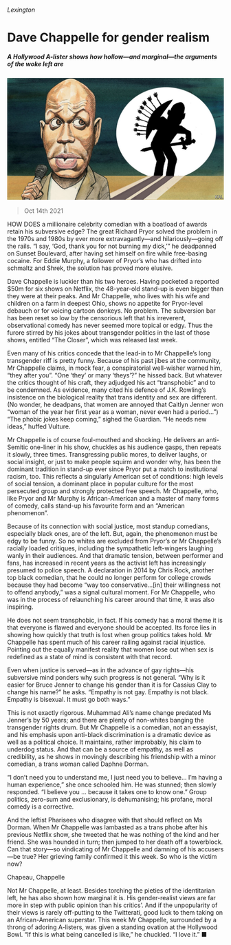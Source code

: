###### Lexington

# Dave Chappelle for gender realism 

##### A Hollywood A-lister shows how hollow—and marginal—the arguments of the woke left are 

![image](images/20211016_usd000_0.jpg) 

> Oct 14th 2021 

HOW DOES a millionaire celebrity comedian with a boatload of awards retain his subversive edge? The great Richard Pryor solved the problem in the 1970s and 1980s by ever more extravagantly—and hilariously—going off the rails. “I say, ‘God, thank you for not burning my dick,’” he deadpanned on Sunset Boulevard, after having set himself on fire while free-basing cocaine. For Eddie Murphy, a follower of Pryor’s who has drifted into schmaltz and Shrek, the solution has proved more elusive.

Dave Chappelle is luckier than his two heroes. Having pocketed a reported $50m for six shows on Netflix, the 48-year-old stand-up is even bigger than they were at their peaks. And Mr Chappelle, who lives with his wife and children on a farm in deepest Ohio, shows no appetite for Pryor-level debauch or for voicing cartoon donkeys. No problem. The subversion bar has been reset so low by the censorious left that his irreverent, observational comedy has never seemed more topical or edgy. Thus the furore stirred by his jokes about transgender politics in the last of those shows, entitled “The Closer”, which was released last week.


Even many of his critics concede that the lead-in to Mr Chappelle’s long transgender riff is pretty funny. Because of his past jibes at the community, Mr Chappelle claims, in mock fear, a conspiratorial well-wisher warned him, “they after you”. “One ‘they’ or many ‘theys’?” he hissed back. But whatever the critics thought of his craft, they adjudged his act “transphobic” and to be condemned. As evidence, many cited his defence of J.K. Rowling’s insistence on the biological reality that trans identity and sex are different. (No wonder, he deadpans, that women are annoyed that Caitlyn Jenner won “woman of the year her first year as a woman, never even had a period…”) “The phobic jokes keep coming,” sighed the Guardian. “He needs new ideas,” huffed Vulture.

Mr Chappelle is of course foul-mouthed and shocking. He delivers an anti-Semitic one-liner in his show, chuckles as his audience gasps, then repeats it slowly, three times. Transgressing public mores, to deliver laughs, or social insight, or just to make people squirm and wonder why, has been the dominant tradition in stand-up ever since Pryor put a match to institutional racism, too. This reflects a singularly American set of conditions: high levels of social tension, a dominant place in popular culture for the most persecuted group and strongly protected free speech. Mr Chappelle, who, like Pryor and Mr Murphy is African-American and a master of many forms of comedy, calls stand-up his favourite form and an “American phenomenon”.

Because of its connection with social justice, most standup comedians, especially black ones, are of the left. But, again, the phenomenon must be edgy to be funny. So no whites are excluded from Pryor’s or Mr Chappelle’s racially loaded critiques, including the sympathetic left-wingers laughing wanly in their audiences. And that dramatic tension, between performer and fans, has increased in recent years as the activist left has increasingly presumed to police speech. A declaration in 2014 by Chris Rock, another top black comedian, that he could no longer perform for college crowds because they had become “way too conservative…[in] their willingness not to offend anybody,” was a signal cultural moment. For Mr Chappelle, who was in the process of relaunching his career around that time, it was also inspiring.

He does not seem transphobic, in fact. If his comedy has a moral theme it is that everyone is flawed and everyone should be accepted. Its force lies in showing how quickly that truth is lost when group politics takes hold. Mr Chappelle has spent much of his career railing against racial injustice. Pointing out the equally manifest reality that women lose out when sex is redefined as a state of mind is consistent with that record.

Even when justice is served—as in the advance of gay rights—his subversive mind ponders why such progress is not general. “Why is it easier for Bruce Jenner to change his gender than it is for Cassius Clay to change his name?” he asks. “Empathy is not gay. Empathy is not black. Empathy is bisexual. It must go both ways.”

This is not exactly rigorous. Muhammad Ali’s name change predated Ms Jenner’s by 50 years; and there are plenty of non-whites banging the transgender rights drum. But Mr Chappelle is a comedian, not an essayist, and his emphasis upon anti-black discrimination is a dramatic device as well as a political choice. It maintains, rather improbably, his claim to underdog status. And that can be a source of empathy, as well as credibility, as he shows in movingly describing his friendship with a minor comedian, a trans woman called Daphne Dorman.

“I don’t need you to understand me, I just need you to believe… I’m having a human experience,” she once schooled him. He was stunned; then slowly responded. “I believe you … because it takes one to know one.” Group politics, zero-sum and exclusionary, is dehumanising; his profane, moral comedy is a corrective.

And the leftist Pharisees who disagree with that should reflect on Ms Dorman. When Mr Chappelle was lambasted as a trans phobe after his previous Netflix show, she tweeted that he was nothing of the kind and her friend. She was hounded in turn; then jumped to her death off a towerblock. Can that story—so vindicating of Mr Chappelle and damning of his accusers—be true? Her grieving family confirmed it this week. So who is the victim now?

Chapeau, Chappelle

Not Mr Chappelle, at least. Besides torching the pieties of the identitarian left, he has also shown how marginal it is. His gender-realist views are far more in step with public opinion than his critics’. And if the unpopularity of their views is rarely off-putting to the Twitterati, good luck to them taking on an African-American superstar. This week Mr Chappelle, surrounded by a throng of adoring A-listers, was given a standing ovation at the Hollywood Bowl. “If this is what being cancelled is like,” he chuckled. “I love it.” ■


